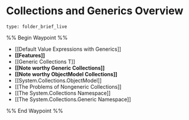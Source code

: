 # Collections and Generics Overview
 
```ccard
type: folder_brief_live
```
 
%% Begin Waypoint %%
- [[Default Value Expressions with Generics]]
- **[[Features]]**
- [[Generic Collections T]]
- **[[Note worthy Generic Collections]]**
- **[[Note worthy ObjectModel Collections]]**
- [[System.Collections.ObjectModel]]
- [[The Problems of Nongeneric Collections]]
- [[The System.Collections Namespace]]
- [[The System.Collections.Generic Namespace]]

%% End Waypoint %%